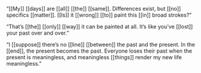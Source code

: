 “[[My]] [[days]] are [[all]] [[the]] [[same]]. Differences exist, but [[no]] specifics [[matter]]. [[Is]] it [[wrong]] [[to]] paint this [[in]] broad strokes?”

“That’s [[the]] [[only]] [[way]] it can be painted at all. It’s like you’ve [[lost]] your past over and over.”

“I [[suppose]] there’s no [[line]] [[between]] the past and the present. In the [[end]], the present becomes the past. Everyone loses their past when the present is meaningless, and meaningless [[things]] render my new life meaningless.”